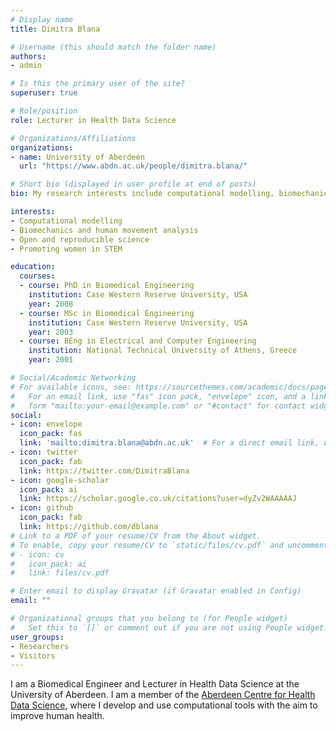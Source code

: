 ```yaml
---
# Display name
title: Dimitra Blana

# Username (this should match the folder name)
authors:
- admin

# Is this the primary user of the site?
superuser: true

# Role/position
role: Lecturer in Health Data Science

# Organizations/Affiliations
organizations:
- name: University of Aberdeen
  url: "https://www.abdn.ac.uk/people/dimitra.blana/"

# Short bio (displayed in user profile at end of posts)
bio: My research interests include computational modelling, biomechanics and human movement analysis.

interests:
- Computational modelling
- Biomechanics and human movement analysis
- Open and reproducible science
- Promoting women in STEM

education:
  courses:
  - course: PhD in Biomedical Engineering 	
    institution: Case Western Reserve University, USA
    year: 2008
  - course: MSc in Biomedical Engineering
    institution: Case Western Reserve University, USA
    year: 2003
  - course: BEng in Electrical and Computer Engineering
    institution: National Technical University of Athens, Greece
    year: 2001

# Social/Academic Networking
# For available icons, see: https://sourcethemes.com/academic/docs/page-builder/#icons
#   For an email link, use "fas" icon pack, "envelope" icon, and a link in the
#   form "mailto:your-email@example.com" or "#contact" for contact widget.
social:
- icon: envelope
  icon_pack: fas
  link: 'mailto:dimitra.blana@abdn.ac.uk'  # For a direct email link, use "mailto:test@example.org".
- icon: twitter
  icon_pack: fab
  link: https://twitter.com/DimitraBlana
- icon: google-scholar
  icon_pack: ai
  link: https://scholar.google.co.uk/citations?user=dyZv2WAAAAAJ
- icon: github
  icon_pack: fab
  link: https://github.com/dblana
# Link to a PDF of your resume/CV from the About widget.
# To enable, copy your resume/CV to `static/files/cv.pdf` and uncomment the lines below.
# - icon: cv
#   icon_pack: ai
#   link: files/cv.pdf

# Enter email to display Gravatar (if Gravatar enabled in Config)
email: ""

# Organizational groups that you belong to (for People widget)
#   Set this to `[]` or comment out if you are not using People widget.
user_groups:
- Researchers
- Visitors
---
```


I am a Biomedical Engineer and Lecturer in Health Data Science at the University of Aberdeen. I am a member of the [Aberdeen Centre for Health Data Science](https://www.abdn.ac.uk/achds/), where I develop and use computational tools with the aim to improve human health.
